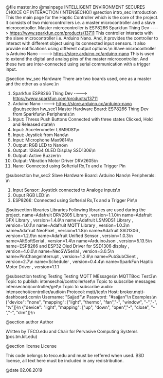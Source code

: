 
@file master.ino
@mainpage INTELLIGENT ENVIRONMENT SECURES CHOICE OF INTERACTION (INTENSECHOI)
@section intro_sec Introduction
This the main page for the Haptic Controller which is the core of the project. It consists of two microcontrollers i.e. a master microcontroller and a slave microcontroller.
Master microcontroller is ESP8266 Sparkfun Thing Dev
----> https://www.sparkfun.com/products/13711
This controller interacts with the slave microcontroller i.e. Arduino Nano.
And, it provides the controller to interact with different object using its 
connected input sensors. It also provide notifications using different output
options.\n
Slave microcontroller is Arduino Nano 
----> https://store.arduino.cc/arduino-nano
This is used to extend the digital and analog pins of the master microcontroller. And these two are inter-connected using serial communication with a trigger input.

@section hw_sec Hardware
There are two boards used, one as a master and the other as a slave.\n
1. Sparkfun ESP8266 Thing Dev ----> https://www.sparkfun.com/products/13711
2. Arduino Nano ----> https://store.arduino.cc/arduino-nano
@subsection hw_sec1 Master Hardware
Board:   ESP8266 Thing Dev from Sparkfun\n
Peripherals:\n
1. Input: Thress Push Buttons Connected with three states Clicked, Hold and Released state\n
2. Input: Accelerometer LSM9DS1\n
3. Input: Joystick from Nano\n
4. Input: Microphone Max9814\n
5. Output: RGB LED to Nano\n
6. Output: 128x64 OLED Display SSD1306\n
7. Output: Active Buzzer\n
8. Output: Vibration Motor Driver DRV2605\n
9. Nano: Connected using Softerial Rx,Tx and a Trigger Pin

@subsection hw_sec2 Slave Hardware
Board:   Arduino Nano\n
Peripherals: \n
1. Input Sensor: Joystick connected to Analoge inputs\n
2. Ouput RGB LED:\n
3. ESP8266: Connected using Softerial Rx,Tx and a Trigger Pin\n

@subsection libraries Libraries
Following libraries are used during the project.
name=Adafruit DRV2605 Library                             , version=1.1.0\n
name=Adafruit GFX Library                                 , version=1.4.8\n
name=Adafruit LSM9DS1 Library                             , version=1.0.1\n
name=Adafruit MQTT Library                                , version=1.0.3\n
name=Adafruit NeoPixel                                    , version=1.1.8\n
name=Adafruit SSD1306                                     , version=1.2.9\n
name=Adafruit Unified Sensor                              , version=1.0.3\n
name=AltSoftSerial                                        , version=1.4\n
name=ArduinoJson                                          , version=5.13.5\n
name=ESP8266 and ESP32 Oled Driver for SSD1306 display    , version=4.0.0\n
name=NeoSWSerial                                          , version=3.0.5\n
name=PinChangeInterrupt                                   , version=1.2.6\n
name=PubSubClient                                         , version=2.7\n
name=Scheduler                                            , version=0.4.4\n
name=SparkFun Haptic Motor Driver                         , version=1.1.1 

@subsection testing Testing
Testing MQTT MEssages\n
MQTTBox: Test3\n
Topic to publish: intensechoi/controller/set\n
Topic to subscribe messages: intensechoi/controller/get\n
Topic to subscribe audio: intensechoi/controller/audio\n
Protocol: mqtt/tcp\n
Host: broker.mqtt-dashboard.com\n
Username: "Sajjad"\n
Password: "#sajjan"\n
Examples:\n
  {"device": "none", "mapping": ["light", "thermo", "fan","-", "window", "-","-", "tv"]}\n
  {"device": "light", "mapping": ["up", "down", "open","-", "close", "-","-", "dim"]}\n

@section author Author

Written by TECO.edu and Chair for Pervasive Computing Systems (pcs.tm.kit.edu)

@section license License

This code belongs to teco.edu and must be reffered when used. BSD license, all text here must be included in any redistribution.

 @date 02.08.2019